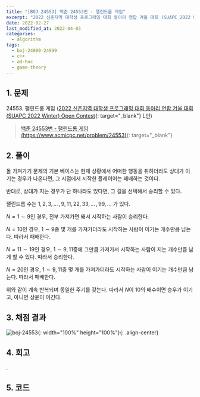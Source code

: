 ```yaml
---
title: "[BOJ 24553] 백준 24553번 - 팰린드롬 게임"
excerpt: "2022 신촌지역 대학생 프로그래밍 대회 동아리 연합 겨울 대회 (SUAPC 2022 Winter) Open Contest L번 - 백준 24553번 팰린드롬 게임 풀이"
date: 2022-02-27
last_modified_at: 2022-04-03
categories:
  - algorithm
tags:
  - boj-24000-24999
  - c++
  - ad-hoc
  - game-theory
---
```


## 1. 문제
$24553$. 팰린드롬 게임 ([2022 신촌지역 대학생 프로그래밍 대회 동아리 연합 겨울 대회 (SUAPC 2022 Winter) Open Contest](https://burningfalls.github.io/contest/2022-suapc-baekjoon-contest/){: target="_blank"} L번)

> [백준 24553번 - 팰린드롬 게임 (https://www.acmicpc.net/problem/24553)](https://www.acmicpc.net/problem/24553){: target="_blank"}

## 2. 풀이

돌 가져가기 문제의 기본 베이스는 현재 상황에서 어떠한 행동을 취하더라도 상대가 이기는 경우가 나온다면, 그 시점에서 시작한 플레이어는 패배하는 것이다. 

반대로, 상대가 지는 경우가 단 하나라도 있다면, 그 길을 선택해서 승리할 수 있다.

팰린드롬 수는 $1, 2, 3, ...\,, 9, 11, 22, 33, ...\,, 99, …$ 가 있다.

$N=1\sim 9$인 경우, 전부 가져가면 돼서 시작하는 사람이 승리한다.

$N=10$인 경우, $1\sim 9$중 몇 개를 가져가더라도 시작하는 사람이 이기는 개수만큼 남는다. 따라서 패배한다.

$N=11\sim 19$인 경우, $1\sim 9, 11$중에 그만큼 가져가서 시작하는 사람이 지는 개수만큼 남게 할 수 있다. 따라서 승리한다.

$N=20$인 경우, $1\sim 9, 11$중 몇 개를 가져가더라도 시작하는 사람이 이기는 개수만큼 남는다. 따라서 패배한다.

위와 같이 계속 반복되며 동일한 주기를 갖는다. 따라서 $N$이 $10$의 배수이면 승우가 이기고, 아니면 상윤이 이긴다.

## 3. 채점 결과

![boj-24553](https://user-images.githubusercontent.com/30232837/161431768-13a61cf4-9adc-4892-a3b4-21c7d3595f28.png "boj-24553"){: width="100%" height="100%"}{: .align-center}

## 4. 회고

.

## 5. 코드

<script src="https://gist.github.com/BurningFalls/1b2e63abf05bd7447f9b1370d51f572c.js"></script>